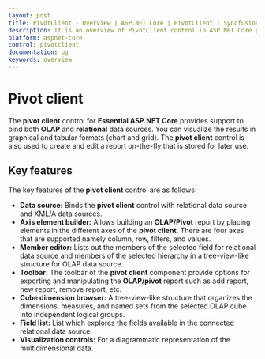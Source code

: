 ```yaml
---
layout: post
title: PivotClient - Overview | ASP.NET Core | PivotClient | Syncfusion
description: It is an overview of PivotClient control in ASP.NET Core platform. PivotClient visualizes relational and OLAP data sources in a graphical and tabular formats
platform: aspnet-core
control: pivotclient
documentation: ug
keywords: overview
---
```


# Pivot client

The **pivot client** control for **Essential ASP.NET Core** provides support to bind both **OLAP** and **relational** data sources. You can visualize the results in graphical and tabular formats (chart and grid). The **pivot client** control is also used to create and edit a report on-the-fly that is stored for later use.


## Key features

The key features of the **pivot client** control are as follows:

* **Data source:** Binds the **pivot client** control with relational data source and XML/A data sources.
* **Axis element builder:** Allows building an **OLAP/Pivot** report by placing elements in the different axes of the **pivot client**. There are four axes that are supported namely column, row, filters, and values.
* **Member editor:** Lists out the members of the selected field for relational data source and members of the selected hierarchy in a tree-view-like structure for OLAP data source.
* **Toolbar:** The toolbar of the **pivot client** component provide options for exporting and manipulating the **OLAP/pivot** report such as add report, new report, remove report, etc.
* **Cube dimension browser:** A tree-view-like structure that organizes the dimensions, measures, and named sets from the selected OLAP cube into independent logical groups.
* **Field list:** List which explores the fields available in the connected relational data source.
* **Visualization controls:** For a diagrammatic representation of the multidimensional data.




